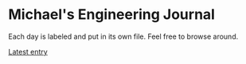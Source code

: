 # Michael's Engineering Journal

Each day is labeled and put in its own file. Feel free to browse around.

[Latest entry](https://github.com/Jack-Of-All-Functions/michael-engineering-journal/blob/master/8-26-2020.md)